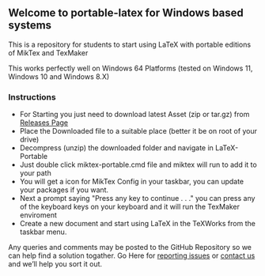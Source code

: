 ## Welcome to portable-latex for Windows based systems

This is a repository for students to start using LaTeX with portable editions of MikTex and TexMaker

This works perfectly well on Windows 64 Platforms (tested on Windows 11, Windows 10 and Windows 8.X)

### Instructions

- For Starting you just need to download latest Asset (zip or tar.gz) from [Releases Page](https://github.com/zoobiaameer/portable-latex/releases)
- Place the Downloaded file to a suitable place (better it be on root of your drive)
- Decompress (unzip) the downloaded folder and navigate in LaTeX-Portable
- Just double click miktex-portable.cmd file and miktex will run to add it to your path
- You will get a icon for MikTex Config in your taskbar, you can update your packages if you want.
- Next a prompt saying "Press any key to continue . . ." you can press any of the keyboard keys on your keyboard and it will run the TexMaker enviroment
- Create a new document and start using LaTeX in the TeXWorks from the taskbar menu.

Any queries and comments may be posted to the GitHub Repository so we can help find a solution togather.
Go Here for [reporting issues](https://github.com/zoobiaameer/portable-latex/issues) or [contact us](https://zoobia.khattak.info/) and we’ll help you sort it out.

